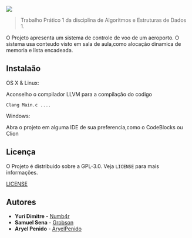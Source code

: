![](https://i.imgur.com/UTG7q4b.png)
>Trabalho Prático 1 da disciplina de Algoritmos e Estruturas de Dados 1.

O Projeto apresenta um sistema de controle de voo de um aeroporto.
O sistema usa conteudo visto em sala de aula,como alocação dinamica de memoria e lista encadeada.

## Instalaão

OS X & Linux:

Aconselho o compilador LLVM para a compilação do codigo

```
Clang Main.c ....

```

Windows:

Abra o projeto em alguma IDE de sua preferencia,como o CodeBlocks ou Clion

## Licença

O Projeto é distribuido sobre a GPL-3.0.
Veja `LICENSE` para mais informações.

[LICENSE](https://github.com/Globson/TP-Aeroporto-AEDS/blob/master/LICENSE)

## Autores


* **Yuri Dimitre**  - [Numb4r](https://github.com/Numb4r)
* **Samuel Sena** - [Grobson](https://github.com/Globson)
* **Aryel Penido** - [AryelPenido](https://github.com/AryelPenido)
